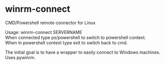 # winrm-connect
CMD/Powershell remote connector for Linux

Usage: winrm-connect SERVERNAME<br />
When connected type ps/powershell to switch to powershell context.<br />
When in powershell context type exit to switch back to cmd.<br />

The initial goal is to have a wrapper to easily connect to Windows machines. Uses pywinrm.
